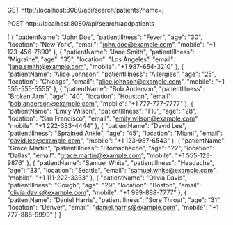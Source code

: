 GET
http://localhost:8080/api/search/patients?name=j

POST
http://localhost:8080/api/search/addpatients


[
    {
        "patientName": "John Doe",
        "patientIllness": "Fever",
        "age": "30",
        "location": "New York",
        "email": "john.doe@example.com",
        "mobile": "+1 123-456-7890"
    },
    {
        "patientName": "Jane Smith",
        "patientIllness": "Migraine",
        "age": "35",
        "location": "Los Angeles",
        "email": "jane.smith@example.com",
        "mobile": "+1 987-654-3210"
    },
    {
        "patientName": "Alice Johnson",
        "patientIllness": "Allergies",
        "age": "25",
        "location": "Chicago",
        "email": "alice.johnson@example.com",
        "mobile": "+1 555-555-5555"
    },
    {
        "patientName": "Bob Anderson",
        "patientIllness": "Broken Arm",
        "age": "40",
        "location": "Houston",
        "email": "bob.anderson@example.com",
        "mobile": "+1 777-777-7777"
    },
    {
        "patientName": "Emily Wilson",
        "patientIllness": "Flu",
        "age": "28",
        "location": "San Francisco",
        "email": "emily.wilson@example.com",
        "mobile": "+1 222-333-4444"
    },
    {
        "patientName": "David Lee",
        "patientIllness": "Sprained Ankle",
        "age": "45",
        "location": "Miami",
        "email": "david.lee@example.com",
        "mobile": "+1 123-987-6543"
    },
    {
        "patientName": "Grace Martin",
        "patientIllness": "Stomachache",
        "age": "22",
        "location": "Dallas",
        "email": "grace.martin@example.com",
        "mobile": "+1 555-123-9876"
    },
    {
        "patientName": "Samuel White",
        "patientIllness": "Headache",
        "age": "33",
        "location": "Seattle",
        "email": "samuel.white@example.com",
        "mobile": "+1 111-222-3333"
    },
    {
        "patientName": "Olivia Davis",
        "patientIllness": "Cough",
        "age": "29",
        "location": "Boston",
        "email": "olivia.davis@example.com",
        "mobile": "+1 999-888-7777"
    },
    {
        "patientName": "Daniel Harris",
        "patientIllness": "Sore Throat",
        "age": "31",
        "location": "Denver",
        "email": "daniel.harris@example.com",
        "mobile": "+1 777-888-9999"
    }
]

